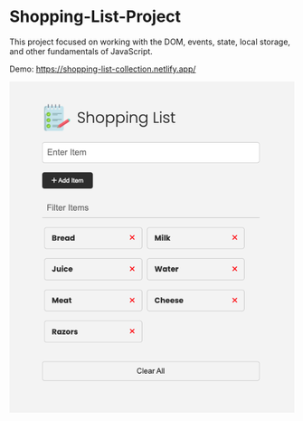 # Shopping-List-Project

This project focused on working with the DOM, events, state, local storage, and other fundamentals of JavaScript.

Demo: https://shopping-list-collection.netlify.app/

![image alt](https://github.com/skongonda/Shopping-List-Project/blob/f55bf0ea0bbf91372c68fa89cc9d7027e8b4cd97/Images/screen.png)


